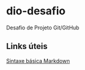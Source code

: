 # dio-desafio

Desafio de Projeto Git/GitHub

## Links úteis

[Sintaxe básica Markdown](https://www.markdownguide.org/basic-syntax/)

